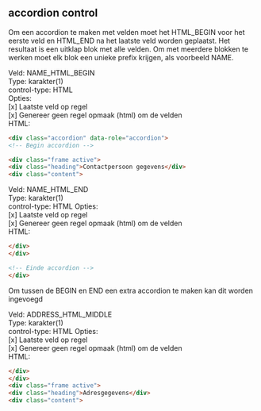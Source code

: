 ## accordion control

Om een accordion te maken met velden moet het HTML_BEGIN voor het eerste veld en HTML_END na het laatste veld worden geplaatst. 
Het resultaat is een uitklap blok met alle velden. Om met meerdere blokken te werken moet elk blok een unieke prefix krijgen, als voorbeeld NAME.

Veld: NAME_HTML_BEGIN  
Type: karakter(1)  
control-type: HTML  
Opties:  
[x] Laatste veld op regel  
[x] Genereer geen regel opmaak (html) om de velden  
HTML:
``` html
<div class="accordion" data-role="accordion">
<!-- Begin accordion -->

<div class="frame active">
<div class="heading">Contactpersoon gegevens</div>
<div class="content">
```

Veld: NAME_HTML_END  
Type: karakter(1)  
control-type: HTML
Opties:  
[x] Laatste veld op regel  
[x] Genereer geen regel opmaak (html) om de velden  
HTML:
``` html
</div>
</div>

<!-- Einde accordion -->
</div>
```

Om tussen de BEGIN en END een extra accordion te maken kan dit worden ingevoegd


Veld: ADDRESS_HTML_MIDDLE  
Type: karakter(1)  
control-type: HTML
Opties:  
[x] Laatste veld op regel  
[x] Genereer geen regel opmaak (html) om de velden  
HTML:
``` html
</div>
</div>
<div class="frame active">
<div class="heading">Adresgegevens</div>
<div class="content">
```
